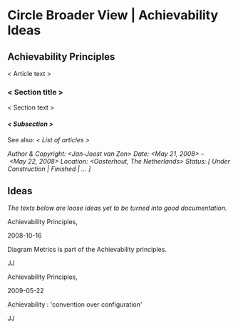 ﻿Circle Broader View | Achievability Ideas
=========================================

## **Achievability Principles**
< Article text >
### **< Section title >**
< Section text >
#### *< Subsection >*

See also: *< List of articles >*


*Author & Copyright: <Jan-Joost van Zon>        Date: <May 21, 2008> – <May 22, 2008>        Location: <Oosterhout, The Netherlands>        Status: [ Under Construction | Finished | … ]*


## **Ideas**

*The texts below are loose ideas yet to be turned into good documentation.*




Achievability Principles,

2008-10-16



Diagram Metrics is part of the Achievability principles.



JJ


Achievability Principles,

2009-05-22



Achievability : 'convention over configuration'



JJ

